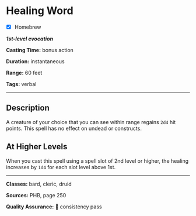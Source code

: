 # Healing Word

- [x] Homebrew

***1st-level evocation***

**Casting Time:** bonus action

**Duration:** instantaneous

**Range:** 60 feet

**Tags:** verbal

---

## Description
A creature of your choice that you can see within range regains `2d4` hit points.
This spell has no effect on undead or constructs.

## At Higher Levels
When you cast this spell using a spell slot of 2nd level or higher, the healing increases by `1d4` for each slot level above 1st.

---

**Classes:** bard, cleric, druid

**Sources:** PHB, page 250

**Quality Assurance:** :star2: consistency pass
